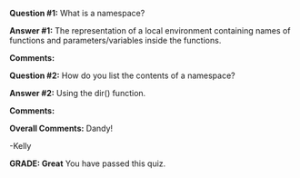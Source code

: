 ﻿**Question #1:**
What is a namespace?

**Answer #1:**
The representation of a local environment containing names of functions and parameters/variables inside the functions.

**Comments:**

**Question #2:**
How do you list the contents of a namespace?

**Answer #2:**
Using the dir() function.

**Comments:**

**Overall Comments:**
 Dandy!

-Kelly

**GRADE: Great**
 You have passed this quiz.
